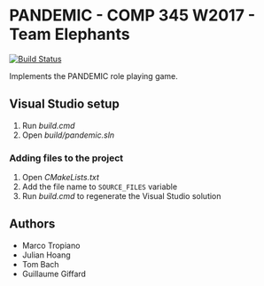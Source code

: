 # PANDEMIC - COMP 345 W2017 - Team Elephants

[![Build Status](https://travis-ci.com/jephir/pandemic.svg?token=H5s5urysT233MRnGw5EA&branch=master)](https://travis-ci.com/jephir/pandemic)

Implements the PANDEMIC role playing game.

## Visual Studio setup

1. Run *build.cmd*
2. Open *build/pandemic.sln*
### Adding files to the project

1. Open *CMakeLists.txt*
2. Add the file name to `SOURCE_FILES` variable
3. Run *build.cmd* to regenerate the Visual Studio solution

## Authors

* Marco Tropiano
* Julian Hoang
* Tom Bach
* Guillaume Giffard
